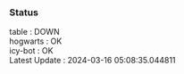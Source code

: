 ### Status


table : DOWN  
hogwarts : OK  
icy-bot : OK  
Latest Update : 2024-03-16 05:08:35.044811
